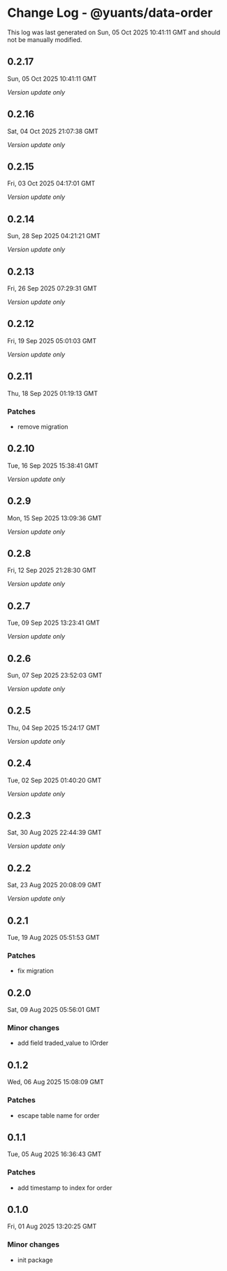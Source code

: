 # Change Log - @yuants/data-order

This log was last generated on Sun, 05 Oct 2025 10:41:11 GMT and should not be manually modified.

## 0.2.17
Sun, 05 Oct 2025 10:41:11 GMT

_Version update only_

## 0.2.16
Sat, 04 Oct 2025 21:07:38 GMT

_Version update only_

## 0.2.15
Fri, 03 Oct 2025 04:17:01 GMT

_Version update only_

## 0.2.14
Sun, 28 Sep 2025 04:21:21 GMT

_Version update only_

## 0.2.13
Fri, 26 Sep 2025 07:29:31 GMT

_Version update only_

## 0.2.12
Fri, 19 Sep 2025 05:01:03 GMT

_Version update only_

## 0.2.11
Thu, 18 Sep 2025 01:19:13 GMT

### Patches

- remove migration

## 0.2.10
Tue, 16 Sep 2025 15:38:41 GMT

_Version update only_

## 0.2.9
Mon, 15 Sep 2025 13:09:36 GMT

_Version update only_

## 0.2.8
Fri, 12 Sep 2025 21:28:30 GMT

_Version update only_

## 0.2.7
Tue, 09 Sep 2025 13:23:41 GMT

_Version update only_

## 0.2.6
Sun, 07 Sep 2025 23:52:03 GMT

_Version update only_

## 0.2.5
Thu, 04 Sep 2025 15:24:17 GMT

_Version update only_

## 0.2.4
Tue, 02 Sep 2025 01:40:20 GMT

_Version update only_

## 0.2.3
Sat, 30 Aug 2025 22:44:39 GMT

_Version update only_

## 0.2.2
Sat, 23 Aug 2025 20:08:09 GMT

_Version update only_

## 0.2.1
Tue, 19 Aug 2025 05:51:53 GMT

### Patches

- fix migration

## 0.2.0
Sat, 09 Aug 2025 05:56:01 GMT

### Minor changes

- add field traded_value to IOrder

## 0.1.2
Wed, 06 Aug 2025 15:08:09 GMT

### Patches

- escape table name for order

## 0.1.1
Tue, 05 Aug 2025 16:36:43 GMT

### Patches

- add timestamp to index for order

## 0.1.0
Fri, 01 Aug 2025 13:20:25 GMT

### Minor changes

- init package

